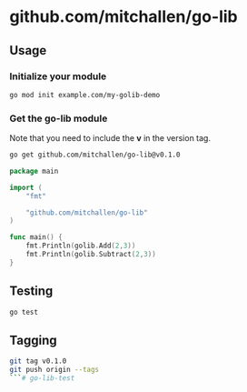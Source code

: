 # github.com/mitchallen/go-lib

## Usage

### Initialize your module

```sh
go mod init example.com/my-golib-demo
```

### Get the go-lib module

Note that you need to include the **v** in the version tag.

```sh
go get github.com/mitchallen/go-lib@v0.1.0
```

```go
package main

import (
    "fmt"

    "github.com/mitchallen/go-lib"
)

func main() {
    fmt.Println(golib.Add(2,3))
    fmt.Println(golib.Subtract(2,3))
}
```

## Testing

```sh
go test
```

## Tagging

```sh
git tag v0.1.0
git push origin --tags
```# go-lib-test
